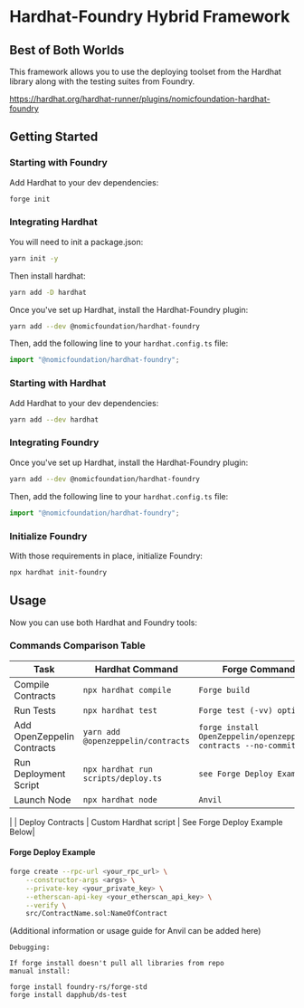 # Hardhat-Foundry Hybrid Framework

## Best of Both Worlds

This framework allows you to use the deploying toolset from the Hardhat library along with the testing suites from Foundry.

https://hardhat.org/hardhat-runner/plugins/nomicfoundation-hardhat-foundry

## Getting Started

### Starting with Foundry

Add Hardhat to your dev dependencies:

```bash
forge init
```

### Integrating Hardhat
You will need to init a package.json:

```bash
yarn init -y
```
Then install hardhat:

```bash
yarn add -D hardhat
```

Once you've set up Hardhat, install the Hardhat-Foundry plugin:

```bash
yarn add --dev @nomicfoundation/hardhat-foundry
```

Then, add the following line to your `hardhat.config.ts` file:

```typescript
import "@nomicfoundation/hardhat-foundry";
```

### Starting with Hardhat

Add Hardhat to your dev dependencies:

```bash
yarn add --dev hardhat
```

### Integrating Foundry

Once you've set up Hardhat, install the Hardhat-Foundry plugin:

```bash
yarn add --dev @nomicfoundation/hardhat-foundry
```

Then, add the following line to your `hardhat.config.ts` file:

```typescript
import "@nomicfoundation/hardhat-foundry";
```

### Initialize Foundry

With those requirements in place, initialize Foundry:

```bash
npx hardhat init-foundry
```

## Usage

Now you can use both Hardhat and Foundry tools:

### Commands Comparison Table

| Task                         | Hardhat Command                 | Forge Command                |
| ---------------------------- | ------------------------------- | ---------------------------- |
| Compile Contracts            | `npx hardhat compile`           | `Forge build`                          |
| Run Tests                    | `npx hardhat test`              | `Forge test (-vv) options`           |
| Add OpenZeppelin Contracts   | `yarn add @openzeppelin/contracts` | `forge install OpenZeppelin/openzeppelin-contracts --no-commit` |
| Run Deployment Script        | `npx hardhat run scripts/deploy.ts` |`see Forge Deploy Example`                         |
| Launch Node                  | `npx hardhat node`              | `Anvil`                          |
|
| Deploy Contracts             | Custom Hardhat script           | See Forge Deploy Example Below|

#### Forge Deploy Example

```bash
forge create --rpc-url <your_rpc_url> \
    --constructor-args <args> \
    --private-key <your_private_key> \
    --etherscan-api-key <your_etherscan_api_key> \
    --verify \
    src/ContractName.sol:NameOfContract
```

(Additional information or usage guide for Anvil can be added here)

```
Debugging:

If forge install doesn't pull all libraries from repo
manual install:

forge install foundry-rs/forge-std
forge install dapphub/ds-test
````
